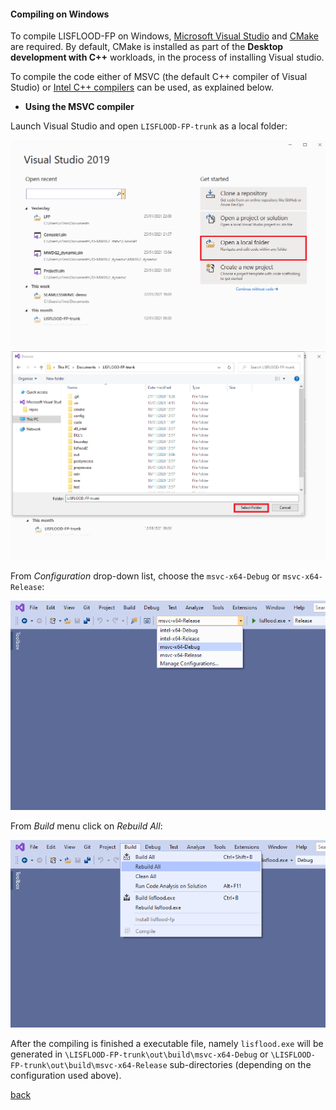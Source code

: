 #### Compiling on Windows

To compile LISFLOOD-FP on Windows, [Microsoft Visual Studio](https://visualstudio.microsoft.com/) and [CMake](https://cmake.org/) are required. By default, CMake is installed as part of the **Desktop development with C++** workloads, in the process of installing Visual studio. 

To compile the code either of MSVC (the default C++ compiler of Visual Studio) or [Intel C++ compilers](https://software.intel.com/content/www/us/en/develop/tools/oneapi/components/dpc-compiler.html) can be used, as explained below.

- **Using the MSVC compiler**

Launch Visual Studio and open `LISFLOOD-FP-trunk` as a local folder:

![image](/Figures/comp_win_1.png)
![image](/Figures/comp_win_2.png)

From *Configuration* drop-down list, choose the `msvc-x64-Debug` or `msvc-x64-Release`:

![image](/Figures/comp_win_3.png)

From *Build* menu click on *Rebuild All*:

![image](/Figures/comp_win_4.png)

After the compiling is finished a executable file, namely `lisflood.exe` will be generated in `\LISFLOOD-FP-trunk\out\build\msvc-x64-Debug` or `\LISFLOOD-FP-trunk\out\build\msvc-x64-Release` sub-directories (depending on the configuration used above). 


[back](/LISFLOOD8.0.md)

